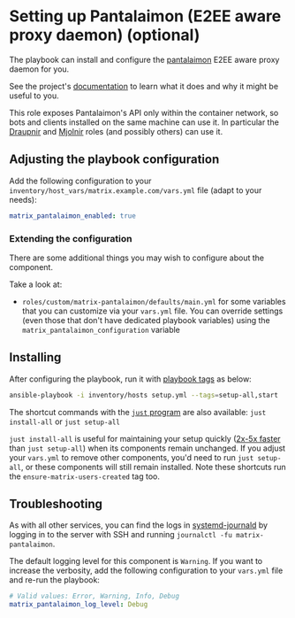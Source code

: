 <!--
SPDX-FileCopyrightText: 2024 Slavi Pantaleev
SPDX-FileCopyrightText: 2024 - 2025 Suguru Hirahara

SPDX-License-Identifier: AGPL-3.0-or-later
-->

# Setting up Pantalaimon (E2EE aware proxy daemon) (optional)

The playbook can install and configure the [pantalaimon](https://github.com/matrix-org/pantalaimon) E2EE aware proxy daemon for you.

See the project's [documentation](https://github.com/matrix-org/pantalaimon/blob/master/README.md) to learn what it does and why it might be useful to you.

This role exposes Pantalaimon's API only within the container network, so bots and clients installed on the same machine can use it. In particular the [Draupnir](configuring-playbook-bot-draupnir.md) and [Mjolnir](configuring-playbook-bot-mjolnir.md) roles (and possibly others) can use it.

## Adjusting the playbook configuration

Add the following configuration to your `inventory/host_vars/matrix.example.com/vars.yml` file (adapt to your needs):

```yaml
matrix_pantalaimon_enabled: true
```

### Extending the configuration

There are some additional things you may wish to configure about the component.

Take a look at:

- `roles/custom/matrix-pantalaimon/defaults/main.yml` for some variables that you can customize via your `vars.yml` file. You can override settings (even those that don't have dedicated playbook variables) using the `matrix_pantalaimon_configuration` variable

## Installing

After configuring the playbook, run it with [playbook tags](playbook-tags.md) as below:

<!-- NOTE: let this conservative command run (instead of install-all) to make it clear that failure of the command means something is clearly broken. -->
```sh
ansible-playbook -i inventory/hosts setup.yml --tags=setup-all,start
```

The shortcut commands with the [`just` program](just.md) are also available: `just install-all` or `just setup-all`

`just install-all` is useful for maintaining your setup quickly ([2x-5x faster](../CHANGELOG.md#2x-5x-performance-improvements-in-playbook-runtime) than `just setup-all`) when its components remain unchanged. If you adjust your `vars.yml` to remove other components, you'd need to run `just setup-all`, or these components will still remain installed. Note these shortcuts run the `ensure-matrix-users-created` tag too.

## Troubleshooting

As with all other services, you can find the logs in [systemd-journald](https://www.freedesktop.org/software/systemd/man/systemd-journald.service.html) by logging in to the server with SSH and running `journalctl -fu matrix-pantalaimon`.

The default logging level for this component is `Warning`. If you want to increase the verbosity, add the following configuration to your `vars.yml` file and re-run the playbook:

```yaml
# Valid values: Error, Warning, Info, Debug
matrix_pantalaimon_log_level: Debug
```

